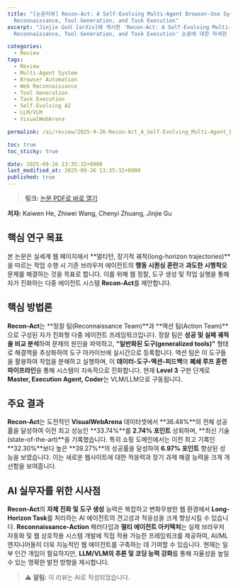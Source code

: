 ```yaml
---
title: "[논문리뷰] Recon-Act: A Self-Evolving Multi-Agent Browser-Use System via Web
  Reconnaissance, Tool Generation, and Task Execution"
excerpt: "Jinjie Gu이 [arXiv]에 게시한 'Recon-Act: A Self-Evolving Multi-Agent Browser-Use System via Web
  Reconnaissance, Tool Generation, and Task Execution' 논문에 대한 자세한 리뷰입니다."

categories:
  - Review
tags:
  - Review
  - Multi-Agent System
  - Browser Automation
  - Web Reconnaissance
  - Tool Generation
  - Task Execution
  - Self-Evolving AI
  - LLM/VLM
  - VisualWebArena

permalink: /ai/review/2025-9-26-Recon-Act_A_Self-Evolving_Multi-Agent_Browser-Use_System_via_Web_Reconnaissance_Tool_Generation_and_Task_Execution/

toc: true
toc_sticky: true

date: 2025-09-26 13:35:32+0900
last_modified_at: 2025-09-26 13:35:32+0900
published: true
---
```

> **링크:** [논문 PDF로 바로 열기](https://arxiv.org/abs/2509.21072)

**저자:** Kaiwen He, Zhiwei Wang, Chenyi Zhuang, Jinjie Gu



## 핵심 연구 목표
본 논문은 실세계 웹 페이지에서 **멀티턴, 장기적 궤적(long-horizon trajectories)**을 따르는 작업 수행 시 기존 브라우저 에이전트의 **행동 시퀀싱 혼란**과 **과도한 시행착오** 문제를 해결하는 것을 목표로 합니다. 이를 위해 웹 정찰, 도구 생성 및 작업 실행을 통해 자가 진화하는 다중 에이전트 시스템 **Recon-Act**를 제안합니다.

## 핵심 방법론
**Recon-Act**는 **정찰 팀(Reconnaissance Team)**과 **액션 팀(Action Team)**으로 구성된 자가 진화형 다중 에이전트 프레임워크입니다. 정찰 팀은 **성공 및 실패 궤적을 비교 분석**하여 문제의 원인을 파악하고, **"일반화된 도구(generalized tools)"** 형태로 해결책을 추상화하여 도구 아카이브에 실시간으로 등록합니다. 액션 팀은 이 도구들을 활용하여 작업을 분해하고 실행하며, 이 **데이터-도구-액션-피드백**의 **폐쇄 루프 훈련 파이프라인**을 통해 시스템이 지속적으로 진화합니다. 현재 **Level 3** 구현 단계로 **Master, Execution Agent, Coder**는 VLM/LLM으로 구동됩니다.

## 주요 결과
**Recon-Act**는 도전적인 **VisualWebArena** 데이터셋에서 **36.48%**의 전체 성공률을 달성하여 이전 최고 성능인 **33.74%**를 **2.74% 포인트** 상회하며, **최신 기술(state-of-the-art)**을 기록했습니다. 특히 쇼핑 도메인에서는 이전 최고 기록인 **32.30%**보다 높은 **39.27%**의 성공률을 달성하여 **6.97% 포인트** 향상된 성능을 보였습니다. 이는 새로운 웹사이트에 대한 적응력과 장기 과제 해결 능력을 크게 개선함을 보여줍니다.

## AI 실무자를 위한 시사점
**Recon-Act**의 **자체 진화 및 도구 생성** 능력은 복잡하고 변화무쌍한 웹 환경에서 **Long-Horizon Task**를 처리하는 AI 에이전트의 견고성과 적응성을 크게 향상시킬 수 있습니다. **Reconnaissance-Action** 패러다임과 **멀티 에이전트 아키텍처**는 실제 브라우저 자동화 및 웹 상호작용 시스템 개발에 직접 적용 가능한 프레임워크를 제공하여, AI/ML 엔지니어들이 더욱 지능적인 웹 에이전트를 구축하는 데 기여할 수 있습니다. 현재는 일부 인간 개입이 필요하지만, **LLM/VLM의 추론 및 코딩 능력 강화**를 통해 자율성을 높일 수 있는 명확한 발전 방향을 제시합니다.

> ⚠️ **알림:** 이 리뷰는 AI로 작성되었습니다.